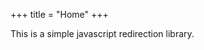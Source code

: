 +++
title = "Home"
+++

This is a simple javascript redirection library.

<div name="manualRedirectionDiv"/>

<script>
    let mwSource = module_main.default.query.getParam("mw");
    if (mwSource) {
      module_main.default.redirectToPage(`https://github.com/sanskrit-lexicon/csl-ldev/blob/main/v02/mw/${mwSource}`);
    }

    let colognePage = module_main.default.query.getParam("cp");
    if (colognePage) {
      let dict = module_main.default.query.getParam("d");
      redirectToPage(`https://www.sanskrit-lexicon.uni-koeln.de/scans/csl-apidev/servepdf.php?dict=${dict}&page=${colognePage}`);
    }

</script>